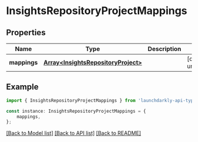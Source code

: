 # InsightsRepositoryProjectMappings


## Properties

Name | Type | Description | Notes
------------ | ------------- | ------------- | -------------
**mappings** | [**Array&lt;InsightsRepositoryProject&gt;**](InsightsRepositoryProject.md) |  | [default to undefined]

## Example

```typescript
import { InsightsRepositoryProjectMappings } from 'launchdarkly-api-typescript';

const instance: InsightsRepositoryProjectMappings = {
    mappings,
};
```

[[Back to Model list]](../README.md#documentation-for-models) [[Back to API list]](../README.md#documentation-for-api-endpoints) [[Back to README]](../README.md)
